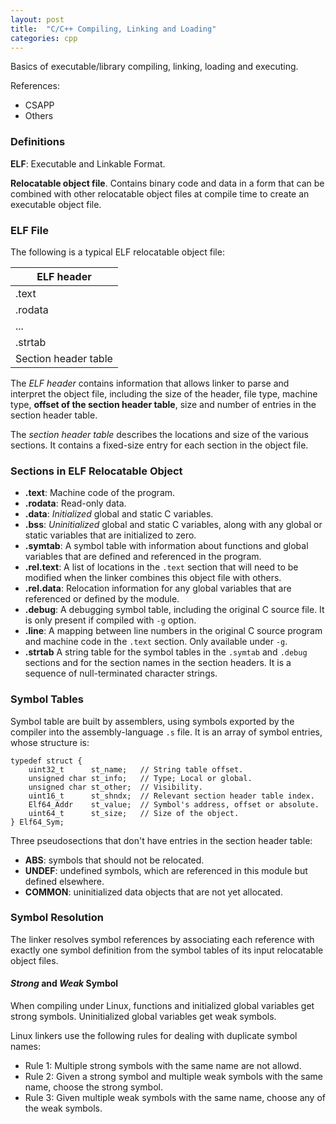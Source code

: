 ```yaml
---
layout: post
title:  "C/C++ Compiling, Linking and Loading"
categories: cpp
---
```


Basics of executable/library compiling, linking, loading and executing.

References:
* CSAPP
* Others

### Definitions
**ELF**: Executable and Linkable Format.

**Relocatable object file**. Contains binary code and data in a form that can be combined with other relocatable object files at compile time to create an executable object file.

### ELF File
The following is a typical ELF relocatable object file:

| ELF header |
| --- |
| .text |
| .rodata |
| ... |
| .strtab |
| Section header table |

The *ELF header* contains information that allows linker to parse and interpret the object file, including the size of the header, file type, machine type, **offset of the section header table**, size and number of entries in the section header table.

The *section header table* describes the locations and size of the various sections. It contains a fixed-size entry for each section in the object file.


### Sections in ELF Relocatable Object
* **.text**: Machine code of the program.
* **.rodata**: Read-only data.
* **.data**: *Initialized* global and static C variables.
* **.bss**: *Uninitialized* global and static C variables, along with any global or static variables that are initialized to zero.
* **.symtab**: A symbol table with information about functions and global variables that are defined and referenced in the program.
* **.rel.text**: A list of locations in the `.text` section that will need to be modified when the linker combines this object file with others.
* **.rel.data**: Relocation information for any global variables that are referenced or defined by the module.
* **.debug**: A debugging symbol table, including the original C source file. It is only present if compiled with `-g` option.
* **.line**: A mapping between line numbers in the original C source program and machine code in the `.text` section. Only available under `-g`.
* **.strtab** A string table for the symbol tables in the `.symtab` and `.debug` sections and for the section names in the section headers. It is a sequence of null-terminated character strings.

### Symbol Tables
Symbol table are built by assemblers, using symbols exported by the compiler into the assembly-language `.s` file. It is an array of symbol entries, whose structure is:
```
typedef struct {
    uint32_t      st_name;   // String table offset.
    unsigned char st_info;   // Type; Local or global.
    unsigned char st_other;  // Visibility.
    uint16_t      st_shndx;  // Relevant section header table index.
    Elf64_Addr    st_value;  // Symbol's address, offset or absolute.
    uint64_t      st_size;   // Size of the object.
} Elf64_Sym;
```

Three pseudosections that don't have entries in the section header table:
* **ABS**: symbols that should not be relocated.
* **UNDEF**: undefined symbols, which are referenced in this module but defined elsewhere.
* **COMMON**: uninitialized data objects that are not yet allocated.

### Symbol Resolution
The linker resolves symbol references by associating each reference with exactly one symbol definition from the symbol tables of its input relocatable object files.

#### *Strong* and *Weak* Symbol
When compiling under Linux, functions and initialized global variables get strong symbols. Uninitialized global variables get weak symbols.

Linux linkers use the following rules for dealing with duplicate symbol names:
* Rule 1: Multiple strong symbols with the same name are not allowd.
* Rule 2: Given a strong symbol and multiple weak symbols with the same name, choose the strong symbol.
* Rule 3: Given multiple weak symbols with the same name, choose any of the weak symbols.


